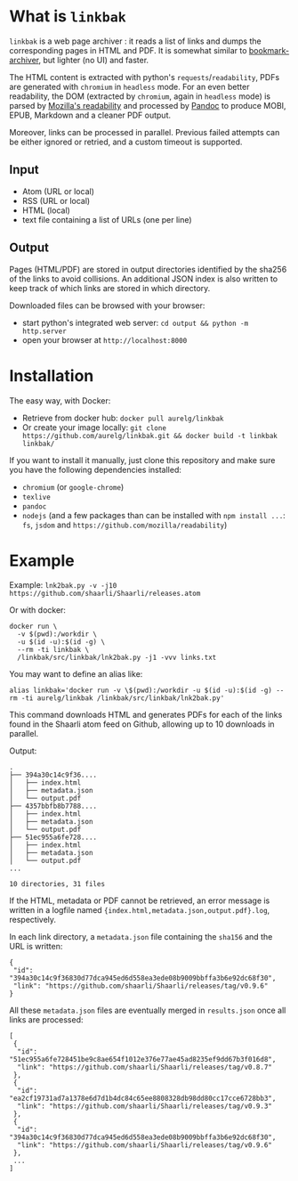 # What is `linkbak`

`linkbak` is a web page archiver : it reads a list of links and dumps the
corresponding pages in HTML and PDF. It is somewhat similar to
[bookmark-archiver](https://github.com/pirate/bookmark-archiver), but lighter
(no UI) and faster.

The HTML content is extracted with python's `requests`/`readability`, PDFs are
generated with `chromium` in `headless` mode. For an even better readability,
the DOM (extracted by `chromium`, again in `headless` mode) is parsed by
[Mozilla's readability](https://github.com/mozilla/readability) and processed by
[Pandoc](https://pandoc.org) to produce MOBI, EPUB, Markdown and a cleaner PDF
output.

Moreover, links can be processed in parallel. Previous failed attempts can be
either ignored or retried, and a custom timeout is supported.

## Input

- Atom (URL or local)
- RSS (URL or local)
- HTML (local)
- text file containing a list of URLs (one per line)

## Output

Pages (HTML/PDF) are stored in output directories identified by the sha256 of
the links to avoid collisions. An additional JSON index is also written to keep
track of which links are stored in which directory.

Downloaded files can be browsed with your browser:

- start python's integrated web server: `cd output && python -m http.server`
- open your browser at `http://localhost:8000`

# Installation

The easy way, with Docker:

- Retrieve from docker hub: `docker pull aurelg/linkbak`
- Or create your image locally: `git clone https://github.com/aurelg/linkbak.git && docker build -t linkbak linkbak/`

If you want to install it manually, just clone this repository and make sure you
have the following dependencies installed:

- `chromium` (or `google-chrome`)
- `texlive`
- `pandoc`
- `nodejs` (and a few packages than can be installed with `npm install ...`: `fs`, `jsdom` and `https://github.com/mozilla/readability`)

# Example

Example: `lnk2bak.py -v -j10 https://github.com/shaarli/Shaarli/releases.atom`

Or with docker:

```
docker run \
  -v $(pwd):/workdir \
  -u $(id -u):$(id -g) \
  --rm -ti linkbak \
  /linkbak/src/linkbak/lnk2bak.py -j1 -vvv links.txt
```

You may want to define an alias like:

`alias linkbak='docker run -v \$(pwd):/workdir -u $(id -u):$(id -g) --rm -ti aurelg/linkbak /linkbak/src/linkbak/lnk2bak.py'`

This command downloads HTML and generates PDFs for each of the links found in
the Shaarli atom feed on Github, allowing up to 10 downloads in parallel.

Output:

```
.
├── 394a30c14c9f36....
│   ├── index.html
│   ├── metadata.json
│   └── output.pdf
├── 4357bbfb8b7788....
│   ├── index.html
│   ├── metadata.json
│   └── output.pdf
├── 51ec955a6fe728....
│   ├── index.html
│   ├── metadata.json
│   └── output.pdf
...

10 directories, 31 files
```

If the HTML, metadata or PDF cannot be retrieved, an error message is written in
a logfile named `{index.html,metadata.json,output.pdf}.log`, respectively.

In each link directory, a `metadata.json` file containing the `sha156` and the
URL is written:

```
{
 "id": "394a30c14c9f36830d77dca945ed6d558ea3ede08b9009bbffa3b6e92dc68f30",
 "link": "https://github.com/shaarli/Shaarli/releases/tag/v0.9.6"
}
```

All these `metadata.json` files are eventually merged in `results.json` once all
links are processed:

```
[
 {
  "id": "51ec955a6fe728451be9c8ae654f1012e376e77ae45ad8235ef9dd67b3f016d8",
  "link": "https://github.com/shaarli/Shaarli/releases/tag/v0.8.7"
 },
 {
  "id": "ea2cf19731ad7a1378e6d7d1b4dc84c65ee8808328db98dd80cc17cce6728bb3",
  "link": "https://github.com/shaarli/Shaarli/releases/tag/v0.9.3"
 },
 {
  "id": "394a30c14c9f36830d77dca945ed6d558ea3ede08b9009bbffa3b6e92dc68f30",
  "link": "https://github.com/shaarli/Shaarli/releases/tag/v0.9.6"
 },
 ...
]
```
